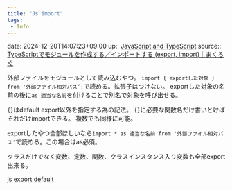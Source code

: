 ```yaml
---
title: "Js import"
tags:
 - Info
---
```


date: 2024-12-20T14:07:23+09:00
up:: [JavaScript and TypeScript](../Bar/Program/JavaScript%20and%20TypeScript.md)
source:: [TypeScriptでモジュールを作成する／インポートする (export, import)｜まくろぐ](https://maku.blog/p/fbu8k8j/)

外部ファイルをモジュールとして読み込むやつ。
`import { exportした対象 } from '外部ファイル相対パス’;`で読める。拡張子はつけない。
exportした対象の名前の後に`as 適当な名前`を付けることで別名で対象を呼び出せる。

`{}`はdefault export以外を指定する為の記法。
`{}`に必要な関数名だけ書いとけばそれだけimportできる。
複数でも同様に可能。

exportしたやつ全部ほしいなら`import * as 適当な名前 from '外部ファイル相対パス'`で読める。この場合はas必須。

クラスだけでなく変数、定数、関数、クラスインスタンス入り変数も全部export出来る。

[js export default](js%20export%20default.md)
